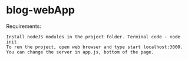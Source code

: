 # blog-webApp

Requirements:

    Install nodeJS modules in the project folder. Terminal code - node init
    To run the project, open web browser and type start localhost:3000. You can change the server in app.js, bottom of the page.
